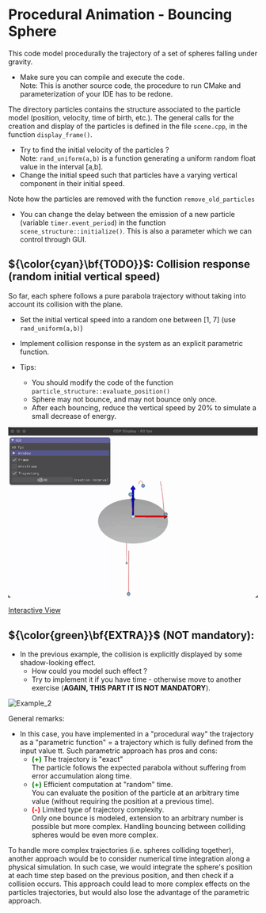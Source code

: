 # Procedural Animation - Bouncing Sphere

This code model procedurally the trajectory of a set of spheres falling under gravity.

- Make sure you can compile and execute the code.\
  Note: This is another source code, the procedure to run CMake and parameterization of your IDE has to be redone.

The directory particles contains the structure associated to the particle model (position, velocity, time of birth, etc.). The general calls for the creation and display of the particles is defined in the file `scene.cpp`, in the function `display_frame()`.

- Try to find the initial velocity of the particles ?\
  Note: `rand_uniform(a,b)` is a function generating a uniform random float value in the interval \[a,b\].
- Change the initial speed such that particles have a varying vertical component in their initial speed.

Note how the particles are removed with the function `remove_old_particles`

- You can change the delay between the emission of a new particle (variable `timer.event_period`) in the function `scene_structure::initialize()`. This is also a parameter which we can control through GUI.

## ${\color{cyan}\bf{TODO}}$: Collision response (random initial vertical speed)

So far, each sphere follows a pure parabola trajectory without taking into account its collision with the plane.

- Set the initial vertical speed into a random one between [1, 7] (use `rand_uniform(a,b)`)

- Implement collision response in the system as an explicit parametric function.

- Tips:
    - You should modify the code of the function `particle_structure::evaluate_position()`
    - Sphere may not bounce, and may not bounce only once.
    - After each bouncing, reduce the vertical speed by 20% to simulate a small decrease of energy.

![Example_1](02abouncingsol.gif)

[Interactive View](https://imagecomputing.net/course/2023_2024/inf585/lab/content/02_procedural_animation/b_sphere_bounce/web/index.html)


## ${\color{green}\bf{EXTRA}}$ (**NOT** mandatory):
- In the previous example, the collision is explicitly displayed by some shadow-looking effect.
  - How could you model such effect ?
  - Try to implement it if you have time - otherwise move to another exercise (**AGAIN, THIS PART IT IS NOT MANDATORY**).

![Example_2](02abouncingsolshadow.gif)

General remarks:

- In this case, you have implemented in a "procedural way" the trajectory as a "parametric function" = a trajectory which is fully defined from the input value tt. Such parametric approach has pros and cons:
  + **<span style="color:green">(+)</span>** The trajectory is "exact"\
    The particle follows the expected parabola without suffering from error accumulation along time.
  + **<span style="color:green">(+)</span>** Efficient computation at "random" time.\
    You can evaluate the position of the particle at an arbitrary time value (without requiring the position at a previous time).
  + **<span style="color:red">(-)</span>** Limited type of trajectory complexity.\
    Only one bounce is modeled, extension to an arbitrary number is possible but more complex.
    Handling bouncing between colliding spheres would be even more complex.

To handle more complex trajectories (i.e. spheres colliding together), another approach would be to consider numerical time integration along a physical simulation. In such case, we would integrate the sphere's position at each time step based on the previous position, and then check if a collision occurs. This approach could lead to more complex effects on the particles trajectories, but would also lose the advantage of the parametric approach.